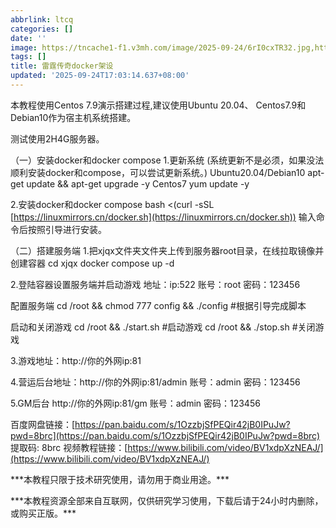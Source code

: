 ```yaml
---
abbrlink: ltcq
categories: []
date: ''
image: https://tncache1-f1.v3mh.com/image/2025-09-24/6rI0cxTR32.jpg,https://tncache1-f1.v3mh.com/image/2025-09-24/tENKynWH49.jpg
tags: []
title: 雷霆传奇docker架设
updated: '2025-09-24T17:03:14.637+08:00'
---
```

本教程使用Centos 7.9演示搭建过程,建议使用Ubuntu 20.04、 Centos7.9和Debian10作为宿主机系统搭建。

测试使用2H4G服务器。

（一）安装docker和docker compose
1.更新系统 (系统更新不是必须，如果没法顺利安装docker和compose，可以尝试更新系统。)
Ubuntu20.04/Debian10
apt-get update && apt-get upgrade -y
Centos7
yum update -y

2.安装docker和docker compose
bash <(curl -sSL [https://linuxmirrors.cn/docker.sh](https://linuxmirrors.cn/docker.sh))
输入命令后按照引导进行安装。

（二）搭建服务端
1.把xjqx文件夹文件夹上传到服务器root目录，在线拉取镜像并创建容器
cd xjqx
docker compose up -d

2.登陆容器设置服务端并启动游戏
地址：ip:522   账号：root 密码：123456

配置服务端
cd /root && chmod 777 config && ./config    #根据引导完成脚本

启动和关闭游戏
cd /root && ./start.sh    #启动游戏
cd /root && ./stop.sh    #关闭游戏

3.游戏地址：http://你的外网ip:81

4.营运后台地址：http://你的外网ip:81/admin
账号：admin
密码：123456

5.GM后台
http://你的外网ip:81/gm
账号：admin
密码：123456

百度网盘链接：[https://pan.baidu.com/s/1OzzbjSfPEQir42jB0IPuJw?pwd=8brc](https://pan.baidu.com/s/1OzzbjSfPEQir42jB0IPuJw?pwd=8brc) 提取码: 8brc
视频教程链接：[https://www.bilibili.com/video/BV1xdpXzNEAJ/](https://www.bilibili.com/video/BV1xdpXzNEAJ/)

\*\*\*本教程只限于技术研究使用，请勿用于商业用途。\*\*\*

\*\*\*本教程资源全部来自互联网，仅供研究学习使用，下载后请于24小时内删除，或购买正版。\*\*\*
